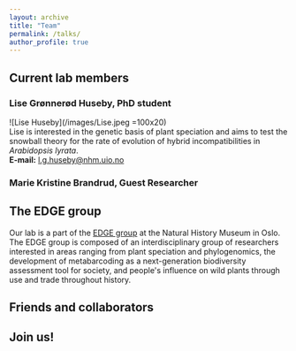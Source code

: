 ```yaml
---
layout: archive
title: "Team"
permalink: /talks/
author_profile: true
---
```



## Current lab members

### Lise Grønnerød Huseby, PhD student
![Lise Huseby](/images/Lise.jpeg =100x20) <br />
Lise is interested in the genetic basis of plant speciation and aims to test the snowball theory for the rate of evolution of hybrid incompatibilities in *Arabidopsis lyrata*. <br />
**E-mail:** l.g.huseby@nhm.uio.no

### Marie Kristine Brandrud, Guest Researcher

## The EDGE group
Our lab is a part of the [EDGE group](https://www.nhm.uio.no/english/research/groups/edge/) at the Natural History Museum in Oslo. The EDGE group is composed of an interdisciplinary group of researchers interested in areas ranging from plant speciation and phylogenomics, the development of metabarcoding as a next-generation biodiversity assessment tool for society, and people's influence on wild plants through use and trade throughout history. 


## Friends and collaborators


## Join us!


